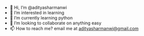 - 👋 Hi, I’m @adityasharmanwi
- 👀 I’m interested in learning 
- 🌱 I’m currently learning python
- 💞️ I’m looking to collaborate on anything easy
- 📫 How to reach me? email me at adityasharmanwi@gmail.com

<!---
adityasharmanwi/adityasharmanwi is a ✨ special ✨ repository because its `README.md` (this file) appears on your GitHub profile.
You can click the Preview link to take a look at your changes.
--->

